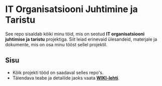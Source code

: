 # IT Organisatsiooni Juhtimine ja Taristu

See repo sisaldab kõiki minu töid, mis on seotud **IT organisatsiooni juhtimise ja taristu** projektiga. Siit leiad erinevaid ülesandeid, materjale ja dokumente, mis on osa minu tööst sellel projektil.

## Sisu

- Kõik projekti tööd on saadaval selles repo's.
- Täiendava teabe ja detailide jaoks vaata **[WIKI-lehti](https://github.com/mariasmolina/IT_organisatsiooni_juhtimine_ja_taristu/wiki)**.
